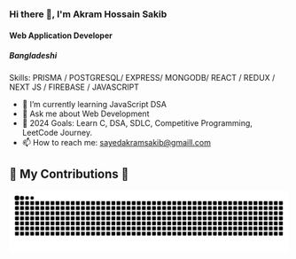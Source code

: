 ### Hi there 👋, I'm Akram Hossain Sakib              
#### Web Application Developer
##### Bangladeshi

Skills: PRISMA / POSTGRESQL/ EXPRESS/ MONGODB/ REACT / REDUX / NEXT JS / FIREBASE / JAVASCRIPT

- 🌱 I’m currently learning JavaScript DSA
- 💬 Ask me about Web Development
- 🥅 2024 Goals: Learn C, DSA, SDLC, Competitive Programming, LeetCode Journey.
- 📫 How to reach me: sayedakramsakib@gmaill.com 

<div align="left">
  <h2>🐍 My Contributions 🐍</h2>
  <img alt="snake eating my contributions" src="https://raw.githubusercontent.com/Akram-Sakib/Akram-Sakib/c1d775f85d9f42174fb4341402a0b6fb002e280d/github-contribution-grid-snake.svg" />
  <br/><br/>
</div>
